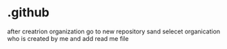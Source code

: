 # .github
after creatrion organization go to new repository sand selecet organication who is created by me and add read me file
